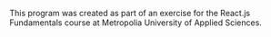 This program was created as part of an exercise for the React.js Fundamentals course at Metropolia University of Applied Sciences.
